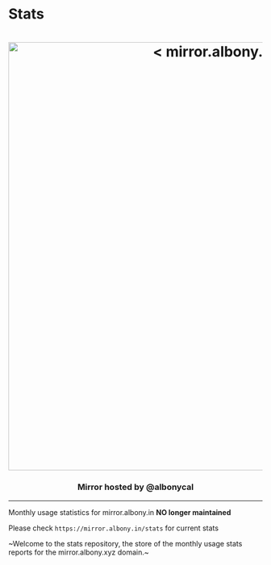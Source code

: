 # Stats

<h1 align="center">
    <a href="https://mirror.albony.xyz"><img src="https://blog.albony.xyz/mirror.png" width="850px"alt="< mirror.albony.xyz >"></a>
</h1>
 
<h3 align="center">Mirror hosted by @albonycal</h3>

---

Monthly usage statistics for mirror.albony.in
**NO longer maintained**

Please check `https://mirror.albony.in/stats` for current stats   

~Welcome to the stats repository, the store of the monthly usage stats reports for the mirror.albony.xyz domain.~ 
